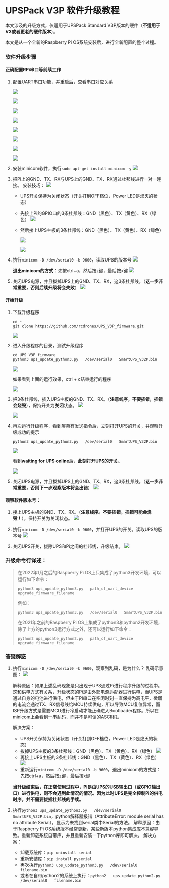 # UPSPack V3P 软件升级教程

本文涉及的升级方式，仅适用于UPSPack Standard V3P版本的硬件（**不适用于V3或者更老的硬件版本**）。

本文是从一个全新的Raspberry Pi OS系统安装后，进行全新配置的整个过程。





### 软件升级步骤

#### 正确配置RPi串口等前续工作

1. 配置UART串口功能，并重启后，查看串口对应关系

   ![](doc_images/start_config.png)

   ![](doc_images/interface_options.png)

   ![](doc_images/serial_option.png)

   ![](doc_images/sel_no.png)

   ![](doc_images/hardware_serial_enable_yes.png)

   ![](doc_images/show_info.png)

   ![](doc_images/finish_config.png)

   ![](doc_images/reboot_yes.png)

   

2. 安装minicom软件，执行`sudo apt-get install minicom -y`
   ![](doc_images/install_minicom.png)

   
   
3. 把Pi上的GND、TX、RX与UPS上的GND、TX、RX通过杜邦线进行一对一连接。
   安装技巧：
   ![](doc_images/R-Pi-4-GPIO-Pinout.png)

   * UPS开关保持为关闭状态（开关打到OFF档位，Power LED是熄灭的状态）

   * 先接上Pi的GPIO口的3条杜邦线：GND（黑色）、TX（黄色）、RX（绿色）
     ![](doc_images/pi_wiring1.jpg)

   * 然后接上UPS主板的3条杜邦线：GND（黑色）、TX（黄色）、RX（绿色）

     ![](doc_images/ups_wiring2.jpg)
   
     ![](doc_images/pi_ups_wiring1.jpg)
   
4. 执行`minicom -D /dev/serial0 -b 9600`，读取UPS的版本号
     ![](doc_images/version_v31p.png)

   **退出minicom的方式**：先按ctrl+a，然后按z键，最后按x键
     ![](doc_images/exit_minicom.png)

5. 关闭UPS电源，并且拔掉UPS上的GND、TX、RX，这3条杜邦线。（**这一步非常重要，否则后续升级将会失败**）
     ![](doc_images/remove_wiring1.jpg)



#### 开始升级

1. 下载升级程序   
   ```
   cd ~
   git clone https://github.com/rcdrones/UPS_V3P_firmware.git
   ```
   
   ![](doc_images/git_clone_fw.png)
   
   
   
2. 进入升级程序的目录，测试升级程序

   ```shell
   cd UPS_V3P_firmware
   python3 ups_update_python3.py   /dev/serial0   SmartUPS_V32P.bin
   ```

   ![](doc_images/first_test_env.png)

   如果看到上面的运行效果，ctrl + c结束运行的程序
   
   ![](doc_images/break_test.png)

3. 把3条杜邦线，插入UPS主板的GND、TX、RX。（**注意线序，不要插错，插错会烧毁**），保持开关为**关闭**状态。
   ![](doc_images/wiring_big.jpg)

   ![](doc_images/pi_ups_wiring1.jpg)
   
4. 再次运行升级程序，看到屏幕有发送指令后，立刻打开UPS的开关，并观察升级成功的提示

   ```shell
   python3 ups_update_python3.py   /dev/serial0   SmartUPS_V32P.bin
   ```
   ![](doc_images/wait_for_ups.png)

   看到**waiting for UPS online**后，**此刻打开UPS的开关**。

   ![](doc_images/update_success.png)

5. 关闭UPS电源，并且拔掉UPS上的GND、TX、RX，这3条杜邦线。（**这一步非常重要，否则下一步观察版本将会出错**）
   ![](doc_images/remove_wiring1.jpg)



#### 观察软件版本号：

1. 接上UPS主板的GND、TX、RX。（**注意线序。不要插错，插错可能会烧毁！**），保持开关为关闭状态。
   ![](doc_images/pi_ups_wiring1.jpg)
2. 执行`minicom -D /dev/serial0 -b 9600`，并打开UPS的开关。读取UPS的版本号
   ![](doc_images/v32p_version.png)

3. 关闭UPS开关，拔除UPS和Pi之间的杜邦线，升级结束。
   ![](doc_images/remove_wiring1.jpg)





### 升级命令行详述：

> 在2022年1月之后的Raspberry Pi OS上只集成了python3开发环境，可以运行如下命令：
>
> `python3 ups_update_python3.py   path_of_uart_device    upgrade_firmware_filename`
>
> 例如：
>
> `python3 ups_update_python3.py   /dev/serial0   SmartUPS_V32P.bin`
>
>
> 在2021年之前的Raspberry Pi OS上集成了python3和python2开发环境，除了上方的python3运行方式之外，还可以运行如下命令：
>
> `python2 ups_update_python2.py   path_of_uart_device    upgrade_firmware_filename`





### 答疑解惑

1. 执行`minicom -D /dev/serial0 -b 9600`，观察到乱码，是为什么？
   乱码示意图：
   ![](doc_images/unreadable_text.png)

   解释原因：如果上述乱码现象是只出现于UPS通过Pi进行程序升级的过程中。这和供电方式有关系，升级状态的Pi是由外部电源适配器进行供电，而UPS是通过自身的电池进行供电，但由于Pi串口在空闲时刻一直保持为高电平，微弱的电流会通过TX、RX信号线给MCU持续供电，所以导致MCU复位异常，而ISP升级方式是需要MCU进行冷启动才能正确进入Bootloader程序。所以在minicom上会看到一串乱码，而并不是可读的ASCII码。

   解决方案：

   * UPS开关保持为关闭状态（开关打到OFF档位，Power LED是熄灭的状态）
   * 拔掉UPS主板的3条杜邦线：GND（黑色）、TX（黄色）、RX（绿色）
     ![](doc_images/remove_wiring1.jpg)
   * 再接上UPS主板的3条杜邦线：GND（黑色）、TX（黄色）、RX（绿色）
     ![](doc_images/pi_ups_wiring1.jpg)
   * 重新运行`minicom -D /dev/serial0 -b 9600`。退出minicom的方式是：先按ctrl+a，然后按z键，最后按x键
   
   **当升级结束后，在正常使用过程中，Pi是由UPS的USB输出口（或GPIO输出口）进行供电，则不会遇到此情况的情况。因为此时UPS是完全控制Pi的供电时序，并不需要拔插杜邦线的手续。**
   
   

 2. 执行`python3 ups_update_python3.py   /dev/serial0   SmartUPS_V32P.bin`，python解释器报错（AttributeError: module serial has no attribute Serial），显示为未找到serial类中Serial的方法。
    解释原因：由于Raspberry Pi OS系统版本经常更新，某些新版本python集成库不兼容导致。重新卸载系统自带库，并且重新安装一下python库即可解决。
    解决方案：

    * 卸载系统库：`pip uninstall serial`
    * 重新安装库：`pip install pyserial`
    * 再次执行`python3 ups_update_python3.py   /dev/serial0   filename.bin` 
    * 或者在自带python2的系统上执行：`python2   ups_update_python2.py   /dev/serial0   filename.bin` 




